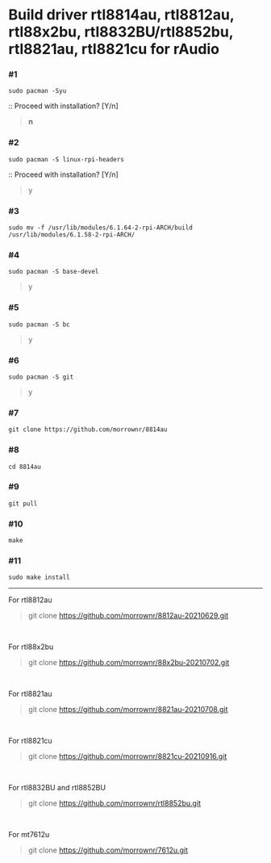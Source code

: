 # Build driver rtl8814au, rtl8812au, rtl88x2bu, rtl8832BU/rtl8852bu, rtl8821au, rtl8821cu for rAudio

### #1
```
sudo pacman -Syu
```
>
:: Proceed with installation? [Y/n]
> **n**

### #2
```
sudo pacman -S linux-rpi-headers
```
>
:: Proceed with installation? [Y/n]
> y
>
### #3
>
```
sudo mv -f /usr/lib/modules/6.1.64-2-rpi-ARCH/build /usr/lib/modules/6.1.58-2-rpi-ARCH/
```
>
### #4
> 
```
sudo pacman -S base-devel
```
>
> y
>
### #5
```
sudo pacman -S bc
```
>
> y
>
>
### #6
```
sudo pacman -S git
```
>
> y
> 
### #7
>
```
git clone https://github.com/morrownr/8814au
```
### #8
```
cd 8814au
```
>
### #9
>
```
git pull
```
> 
### #10
```
make
```
>
### #11
>
>
```
sudo make install
```
>


-----------
For rtl8812au
>
> git clone https://github.com/morrownr/8812au-20210629.git
>
&nbsp;
>
For rtl88x2bu
>
> git clone https://github.com/morrownr/88x2bu-20210702.git
>
&nbsp;
>
For rtl8821au
>
> git clone https://github.com/morrownr/8821au-20210708.git
>
&nbsp;
>
For rtl8821cu
>
> git clone https://github.com/morrownr/8821cu-20210916.git
>
&nbsp;
>
For rtl8832BU and rtl8852BU
>
> git clone https://github.com/morrownr/rtl8852bu.git
>
&nbsp;
>
For mt7612u 
>
> git clone https://github.com/morrownr/7612u.git
>
&nbsp;
